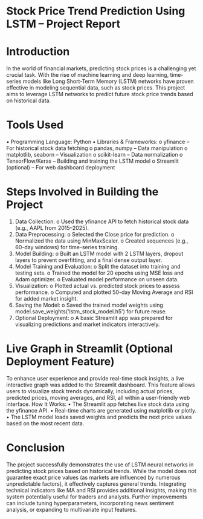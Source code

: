 # Stock Price Trend Prediction Using LSTM – Project Report

# Introduction
In the world of financial markets, predicting stock prices is a challenging yet crucial task. With the rise of machine learning and deep learning, time-series models like Long Short-Term Memory (LSTM) networks have proven effective in modeling sequential data, such as stock prices. This project aims to leverage LSTM networks to predict future stock price trends based on historical data.

# Tools Used
•	Programming Language: Python
•	Libraries & Frameworks:
o	yfinance – For historical stock data fetching
o	pandas, numpy – Data manipulation
o	matplotlib, seaborn – Visualization
o	scikit-learn – Data normalization
o	TensorFlow/Keras – Building and training the LSTM model
o	Streamlit (optional) – For web dashboard deployment

# Steps Involved in Building the Project
1.	Data Collection:
o	Used the yfinance API to fetch historical stock data (e.g., AAPL from 2015–2025).
2.	Data Preprocessing:
o	Selected the Close price for prediction.
o	Normalized the data using MinMaxScaler.
o	Created sequences (e.g., 60-day windows) for time-series training.
3.	Model Building:
o	Built an LSTM model with 2 LSTM layers, dropout layers to prevent overfitting, and a final dense output layer.
4.	Model Training and Evaluation:
o	Split the dataset into training and testing sets.
o	Trained the model for 20 epochs using MSE loss and Adam optimizer.
o	Evaluated model performance on unseen data.
5.	Visualization:
o	Plotted actual vs. predicted stock prices to assess performance.
o	Computed and plotted 50-day Moving Average and RSI for added market insight.
6.	Saving the Model:
o	Saved the trained model weights using model.save_weights('lstm_stock_model.h5') for future reuse.
7.	Optional Deployment:
o	A basic Streamlit app was prepared for visualizing predictions and market indicators interactively.
# Live Graph in Streamlit (Optional Deployment Feature)
To enhance user experience and provide real-time stock insights, a live interactive graph was added to the Streamlit dashboard. This feature allows users to visualize stock trends dynamically, including actual prices, predicted prices, moving averages, and RSI, all within a user-friendly web interface.
How It Works:
•	The Streamlit app fetches live stock data using the yfinance API.
•	Real-time charts are generated using matplotlib or plotly.
•	The LSTM model loads saved weights and predicts the next price values based on the most recent data.

# Conclusion
The project successfully demonstrates the use of LSTM neural networks in predicting stock prices based on historical trends. While the model does not guarantee exact price values (as markets are influenced by numerous unpredictable factors), it effectively captures general trends. Integrating technical indicators like MA and RSI provides additional insights, making this system potentially useful for traders and analysts. Further improvements can include tuning hyperparameters, incorporating news sentiment analysis, or expanding to multivariate input features.

